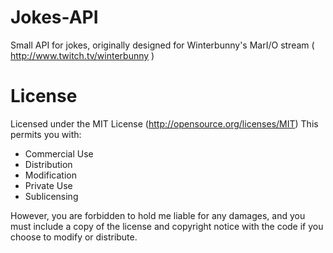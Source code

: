 # Jokes-API
Small API for jokes, originally designed for Winterbunny's MarI/O stream ( http://www.twitch.tv/winterbunny )

# License
Licensed under the MIT License (http://opensource.org/licenses/MIT)
This permits you with:
  * Commercial Use
  * Distribution
  * Modification
  * Private Use
  * Sublicensing
  
However, you are forbidden to hold me liable for any damages, and you must include a copy of the license and copyright notice with the code if you choose to modify or distribute.
